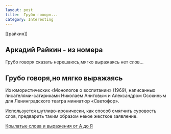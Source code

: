 ```yaml
---
layout: post
title:  Грубо говоря...
category: Interesting
---
```


[[райкин]]

## Аркадий Райкин - из номера

Грубо говоря сказать нерешаюсь,мягко выражаясь нет слов...

## Грубо говоря,но мягко выражаясь

Из юмористических «Монологов о воспитании» (1969), написанных писателями-сатириками Николаем Анитовым и Александром Осокиным для Ленинградского театра миниатюр «Светофор».

Используется шутливо-иронически, как способ смягчить суровость слов, предварить таким образом некое жесткое заявление.


[Крылатые слова и выражения от А до Я](http://royal-agency.ru/good-mood/winged-words/)